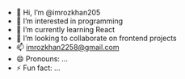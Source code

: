 - 👋 Hi, I’m @imrozkhan205
- 👀 I’m interested in programming
- 🌱 I’m currently learning React
- 💞️ I’m looking to collaborate on frontend projects
- 📫 imrozkhan2258@gmail.com
- 😄 Pronouns: ...
- ⚡ Fun fact: ...

<!---
imrozkhan205/imrozkhan205 is a ✨ special ✨ repository because its `README.md` (this file) appears on your GitHub profile.
You can click the Preview link to take a look at your changes.
--->
